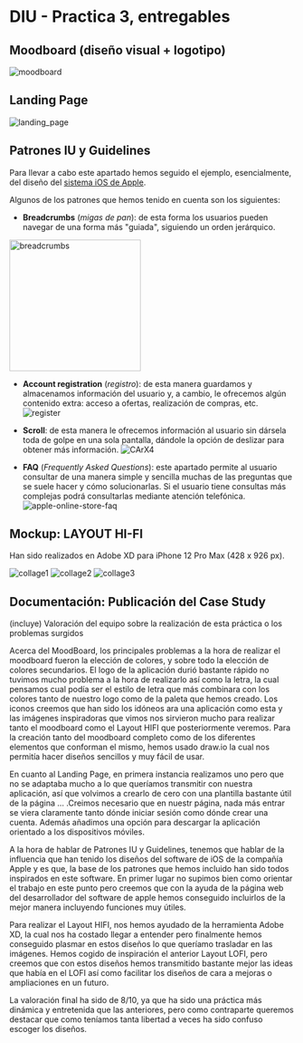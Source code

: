 # DIU - Practica 3, entregables

## Moodboard (diseño visual + logotipo)   

![moodboard](https://user-images.githubusercontent.com/75760642/118404252-690e3d80-b672-11eb-87fc-f9ed70aa3db0.png)



## Landing Page

![landing_page](https://user-images.githubusercontent.com/75760642/118285856-2d3c7200-b4d2-11eb-88e4-d5547bfcb532.png)


## Patrones IU y Guidelines

Para llevar a cabo este apartado hemos seguido el ejemplo, esencialmente, del diseño del [sistema iOS de Apple](https://developer.apple.com/design/human-interface-guidelines/ios/overview/themes/).

Algunos de los patrones que hemos tenido en cuenta son los siguientes:

* **Breadcrumbs** (*migas de pan*): de esta forma los usuarios pueden navegar de una forma más "guiada", siguiendo un orden jerárquico.
<img width="232" alt="breadcrumbs" src="https://user-images.githubusercontent.com/75760642/118110519-c8561e80-b3e2-11eb-9890-ced0dd35d9e3.png">

* **Account registration** (*registro*): de esta manera guardamos y almacenamos información del usuario y, a cambio, le ofrecemos algún contenido extra: acceso a ofertas, realización de compras, etc.
![register](https://user-images.githubusercontent.com/75760642/118115676-8d0b1e00-b3e9-11eb-8fa0-417ce8cc5711.png)


* **Scroll**: de esta manera le ofrecemos información al usuario sin dársela toda de golpe en una sola pantalla, dándole la opción de deslizar para obtener más información.
![CArX4](https://user-images.githubusercontent.com/75760642/118115773-aca24680-b3e9-11eb-87fd-d76603285610.png)


* **FAQ** (*Frequently Asked Questions*): este apartado permite al usuario consultar de una manera simple y sencilla muchas de las preguntas que se suele hacer y cómo solucionarlas. Si el usuario tiene consultas más complejas podrá consultarlas mediante atención telefónica.
![apple-online-store-faq](https://user-images.githubusercontent.com/75760642/118115877-ce033280-b3e9-11eb-86b0-c57feee97ce9.png)


## Mockup: LAYOUT HI-FI

Han sido realizados en Adobe XD para iPhone 12 Pro Max (428 x 926 px).


![collage1](https://user-images.githubusercontent.com/75760642/118404523-93142f80-b673-11eb-846e-e4c204ecc3a9.png)
![collage2](https://user-images.githubusercontent.com/75760642/118404586-ce166300-b673-11eb-8aef-ea5dc16c5157.png)
![collage3](https://user-images.githubusercontent.com/75760642/118404627-f605c680-b673-11eb-8f29-a9830e6732d6.png)



## Documentación: Publicación del Case Study


(incluye) Valoración del equipo sobre la realización de esta práctica o los problemas surgidos

Acerca del MoodBoard, los principales problemas a la hora de realizar el moodboard fueron la elección de colores, y sobre todo la elección de colores secundarios. El logo de la aplicación durió bastante rápido no tuvimos mucho problema a la hora de realizarlo así como la letra, la cual pensamos cual podía ser el estilo de letra que más combinara con los colores tanto de nuestro logo como de la paleta que hemos creado. Los iconos creemos que han sido los idóneos ara una aplicación como esta y las imágenes inspiradoras que vimos nos sirvieron mucho para realizar tanto el moodboard como el Layout HIFI que posteriormente veremos. Para la creación tanto del moodboard completo como de los diferentes elementos que conforman el mismo, hemos usado draw.io la cual nos permitía hacer diseños sencillos y muy fácil de usar.

En cuanto al Landing Page, en primera instancia realizamos uno pero que no se adaptaba mucho a lo que queríamos transmitir con nuestra aplicación, así que volvimos a crearlo de cero con una plantilla bastante útil de la página ... .Creimos necesario que en nuestr página, nada más entrar se viera claramente tanto dónde iniciar sesión como dónde crear una cuenta. Además añadimos una opción para descargar la aplicación orientado a los dispositivos móviles.

A la hora de hablar de Patrones IU y Guidelines, tenemos que hablar de la influencia que han tenido los diseños del software de iOS de la compañía Apple y es que,
la base de los patrones que hemos incluido han sido todos inspirados en este software. En primer lugar no supimos bien como orientar el trabajo en este punto pero creemos que con la ayuda de la página web del desarrollador del software de apple hemos conseguido incluirlos de la mejor manera incluyendo funciones muy útiles.

Para realizar el Layout HIFI, nos hemos ayudado de la herramienta Adobe XD, la cual nos ha costado llegar a entender pero finalmente hemos conseguido plasmar en estos diseños lo que queríamo trasladar en las imágenes. Hemos cogido de inspiración el anterior Layout LOFI, pero creemos que con estos diseños hemos transmitido bastante mejor las ideas que había en el LOFI así como facilitar los diseños de cara a mejoras o ampliaciones en un futuro.

La valoración final ha sido de 8/10, ya que ha sido una práctica más dinámica y entretenida que las anteriores, pero como contraparte queremos destacar que como teníamos tanta libertad a veces ha sido confuso escoger los diseños.
